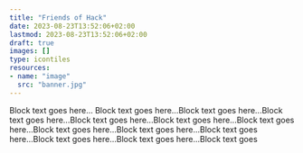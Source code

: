 ```yaml
---
title: "Friends of Hack"
date: 2023-08-23T13:52:06+02:00
lastmod: 2023-08-23T13:52:06+02:00
draft: true
images: []
type: icontiles
resources:
- name: "image"
  src: "banner.jpg"
---
```

Block text goes here... Block text goes here...Block text goes here...Block text goes here...Block text goes here...Block text goes here...Block text goes here...Block text goes here...Block text goes here...Block text goes here...Block text goes here...Block text goes here...Block text goes
